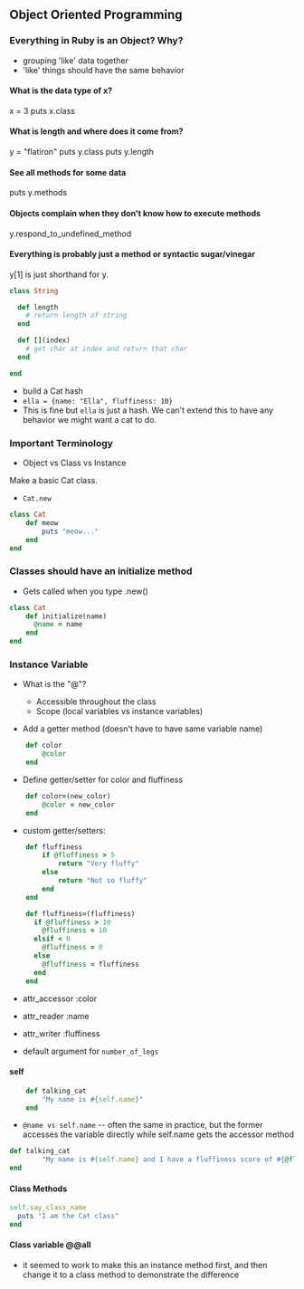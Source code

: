 ## Object Oriented Programming

### Everything in Ruby is an Object? Why?
- grouping 'like' data together
- 'like' things should have the same behavior

#### What is the data type of x?
x = 3
puts x.class

#### What is length and where does it come from?
y = "flatiron"
puts y.class
puts y.length

#### See all methods for some data
puts y.methods

#### Objects complain when they don't know how to execute methods
y.respond_to_undefined_method

#### Everything is probably just a method or syntactic sugar/vinegar
y[1] is just shorthand for y.[](1)

```rb
class String

  def length
    # return length of string
  end

  def [](index)
    # get char at index and return that char
  end

end
```

- build a Cat hash
- `ella = {name: "Ella", fluffiness: 10}`
- This is fine but `ella` is just a hash.  We can't extend this to have any behavior we might want a cat to do.  

### Important Terminology
 - Object vs Class vs Instance

Make a basic Cat class.
- `Cat.new`
```rb
class Cat
    def meow
        puts "meow..."
    end
end
```

### Classes should have an initialize method
 - Gets called when you type .new()
```rb
class Cat
    def initialize(name)
      @name = name
    end
end
```
### Instance Variable
- What is the "@"?
    - Accessible throughout the class
    - Scope (local variables vs instance variables)

- Add a getter method (doesn't have to have same variable name)
```rb
    def color
        @color
    end
```
- Define getter/setter for color and fluffiness
```rb
    def color=(new_color)
        @color = new_color
    end
```
- custom getter/setters:
```rb
    def fluffiness
        if @fluffiness > 5
            return "Very fluffy"
        else
            return "Not so fluffy"
        end
    end

    def fluffiness=(fluffiness)
      if @fluffiness > 10
        @fluffiness = 10
      elsif < 0
        @fluffiness = 0
      else
        @fluffiness = fluffiness
      end
    end
```

- attr_accessor :color
- attr_reader :name
- attr_writer :fluffiness

- default argument for `number_of_legs`

#### self
```rb
    def talking_cat
        "My name is #{self.name}"
    end
```
- `@name vs self.name` -- often the same in practice, but the former accesses the variable
directly while self.name gets the accessor method
```rb
def talking_cat
        "My name is #{self.name} and I have a fluffiness score of #{@fluffiness}.  I am #{self.fluffiness}"
end
```

#### Class Methods
```rb
self.say_class_name
  puts "I am the Cat class"
end
```

#### Class variable @@all
  - it seemed to work to make this an instance method first, and then change it to a class method to demonstrate the difference
